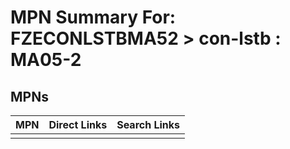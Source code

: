 



# MPN Summary For: FZECONLSTBMA52 > con-lstb : MA05-2

## MPNs
  

|MPN|Direct Links|Search Links|
| :--- | :--- | :--- |
||||
